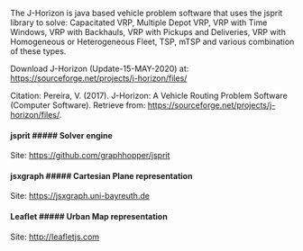 The J-Horizon is java based vehicle problem software that uses the jsprit library to solve: Capacitated VRP, Multiple Depot VRP, VRP with Time Windows, VRP with Backhauls, VRP with Pickups and Deliveries, VRP with Homogeneous or Heterogeneous Fleet, TSP, mTSP and various combination of these types.

Download J-Horizon (Update-15-MAY-2020) at: https://sourceforge.net/projects/j-horizon/files/


Citation: 
Pereira, V. (2017). J-Horizon: A Vehicle Routing Problem Software (Computer Software). Retrieve from: <https://sourceforge.net/projects/j-horizon/files/>.

#### jsprit ##### Solver engine
Site: https://github.com/graphhopper/jsprit

#### jsxgraph ##### Cartesian Plane representation
Site: https://jsxgraph.uni-bayreuth.de

#### Leaflet ##### Urban Map representation
Site: http://leafletjs.com
